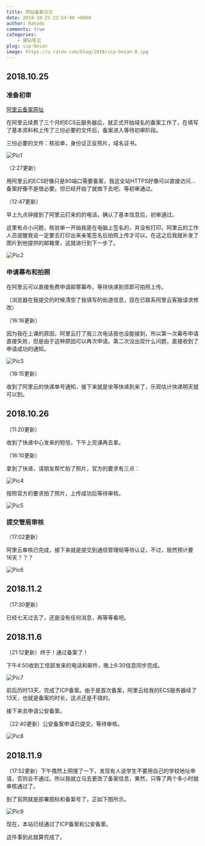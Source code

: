 ```yaml
---
title: 网站备案日记
date: 2018-10-25 22:54:00 +0800
author: Ratodo
comments: true
categories:
    - 建站笔记
plug: icp-beian
image: https://u.ratdo.com/blog/2018/icp-beian-0.jpg
---
```


## 2018.10.25

### 准备初审

[阿里云备案网址](https://beian.aliyun.com/)

在阿里云续费了三个月的ECS云服务器后，就正式开始域名的备案工作了，在填写了基本资料和上传了三份必要的文件后，备案进入等待初审阶段。

三份必要的文件：核验单，身份证正反照片，域名证书。

![Pic1](https://u.ratodo.com/blog/2018/icp-beian-1.png)

（2:27更新）

用阿里云的ECS好像只是80端口需要备案，我这全站HTTPS好像可以直接访问…备案好像不是很必要。但已经开始了就做下去吧，等初审通过。

（12:47更新）

早上九点钟接到了阿里云打来的的电话，确认了基本信息后，初审通过。

这里有点小问题，核验单一开始我是在电脑上签名的，并没有打印，阿里云的工作人员提醒我说一定要去打印出来亲笔签名后拍照上传才可以，在这之后我就补发了图片到他提供的邮箱里，这就进行到下一步了。

![Pic2](https://u.ratodo.com/blog/2018/icp-beian-2.png)

### 申请幕布和拍照

在阿里云可以直接免费申请邮寄幕布，等待快递到货即可拍照上传。

（浏览器在我提交的时候清空了我填写的街道信息，现在已联系阿里云客服请求修改）

（16:16更新）

因为我在上课的原因，阿里云打了我三次电话我也没能接到，所以第一次幕布申请直接失败，但是由于这种原因可以再次申请。第二次没出现什么问题，直接收到了申请成功的通知。

![Pic3](https://u.ratodo.com/blog/2018/icp-beian-3.png)

（18:15更新）

收到了阿里云的快递单号通知，接下来就是坐等快递到来了，乐观估计快递明天就可以到。

## 2018.10.26
（11:20更新）

收到了快递中心发来的短信，下午上完课再去拿。

（16:10更新）

拿到了快递，请朋友帮忙拍了照片，官方的要求有三点：

![Pic4](https://u.ratodo.com/blog/2018/icp-beian-4.png)

按照官方的要求拍了照片，上传成功后等待审核。

![Pic5](https://u.ratodo.com/blog/2018/icp-beian-5.png)

### 提交管局审核
（17:02更新）

阿里云审核已完成，接下来就是提交到通信管理局等待认证，不过，居然预计要16天？？？

![Pic6](https://u.ratodo.com/blog/2018/icp-beian-6.png)

## 2018.11.2
（17:30更新）

已经七天过去了，还是没有任何消息，再等等看吧。

## 2018.11.6

（21:12更新）终于！通过备案了！

下午4:50收到工信部发来的电话和邮件，晚上6:30信息同步完成。

![Pic7](https://u.ratodo.com/blog/2018/icp-beian-7.png)

前后历时13天，完成了ICP备案。由于是首次备案，阿里云给我的ECS服务器续了13天，也就是备案的时长，这点还是不错的。

接下来去申请公安备案。

（22:40更新）公安备案申请已提交，等待审核。

![Pic8](https://u.ratodo.com/blog/2018/icp-beian-8.png)

## 2018.11.9

（17:52更新）下午偶然上网搜了一下，发现有人说学生不要用自己的学校地址申请，否则会不通过。所以我就立马去更改了备案信息，果然，只等了两个多小时就审核通过了。

到了官网就是部署图标和备案号了，正如下图所示。

![Pic9](https://u.ratodo.com/blog/2018/icp-beian-9.png)

现在，本站已经通过了ICP备案和公安备案。

这件事到此就算完成了。
